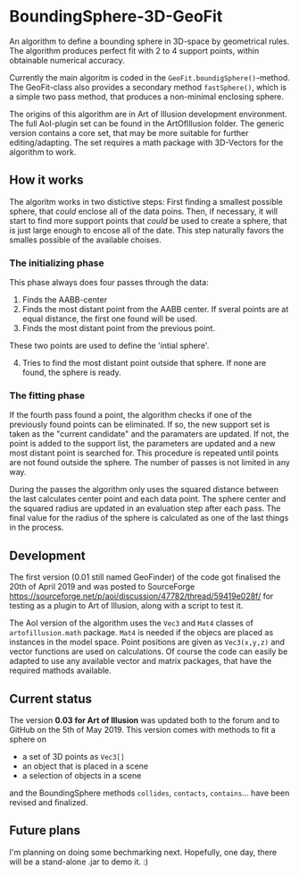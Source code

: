 # BoundingSphere-3D-GeoFit

An algorithm to define a bounding sphere in 3D-space by geometrical rules. The algorithm produces perfect fit with 2 to 4 support points, within obtainable numerical accuracy.

Currently the main algoritm is coded in the `GeoFit.boundigSphere()`-method. The GeoFit-class also provides a secondary method `fastSphere()`, which is a simple two pass method, that produces a non-minimal enclosing sphere. 

The origins of this algorithm are in Art of Illusion development environment. The full AoI-plugin set can be found in the ArtOfIllusion folder. The generic version contains a core set, that may be more suitable for further editing/adapting. The set requires a math package with 3D-Vectors for the algorithm to work.

## How it works

The algoritm works in two distictive steps: First finding a smallest possible sphere, that _could_ enclose all of the data poins. Then, if necessary, it will start to find more support points that _could_ be used to create a sphere, that is just large enough to encose all of the date. This step naturally favors the smalles possible of the available choises.

### The initializing phase

This phase always does four passes through the data:
1. Finds the AABB-center
2. Finds the most distant point from the AABB center. If sveral points are at equal distance, the first one found will be used.  
3. Finds the most distant point from the previous point.

These two points are used to define the 'intial sphere'.

4. Tries to find the most distant point outside that sphere. If none are found, the sphere is ready. 

### The fitting phase
If the fourth pass found a point, the algorithm checks if one of the previously found points can be eliminated. If so, the new support set is taken as the "current candidate" and the paramaters are updated. If not, the point is added to the support list, the parameters are updated and a new most distant point is searched for. This procedure is repeated until points are not found outside the sphere. The number of passes is not limited in any way.

During the passes the algorithm only uses the squared distance between the last calculates center point and each data point. The sphere center and the squared radius are updated in an evaluation step after each pass. The final value for the radius of the sphere is calculated as one of the last things in the process.

## Development

The first version (0.01 still named GeoFinder) of the code got finalised the 20th of April 2019 and was posted to SourceForge https://sourceforge.net/p/aoi/discussion/47782/thread/59419e028f/ for testing as a plugin to Art of Illusion, along with a script to test it.

The AoI version of the algorithm uses the `Vec3` and `Mat4` classes of `artofillusion.math` package. `Mat4` is needed if the objecs are placed as instances in the model space. Point positions are given as `Vec3(x,y,z)` and vector functions are used on calculations. Of course the code can easily be adapted to use any available vector and matrix packages, that have the required mathods available.

## Current status

The version **0.03 for Art of Illusion** was updated both to the forum and to GitHub on the 5th of May 2019. This version comes with methods to fit a sphere on 
- a set of 3D points as `Vec3[]`
- an object that is placed in a scene
- a selection of objects in a scene

and the BoundingSphere methods `collides`, `contacts`, `contains`... have been revised and finalized.

## Future plans

I'm planning on doing some bechmarking next. Hopefully, one day, there will be a stand-alone .jar to demo it. :)
